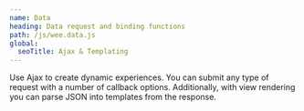 ```yaml
---
name: Data
heading: Data request and binding functions
path: /js/wee.data.js
global:
  seoTitle: Ajax & Templating
---
```


Use Ajax to create dynamic experiences. You can submit any type of request with a number of callback options. Additionally, with view rendering you can parse JSON into templates from the response.